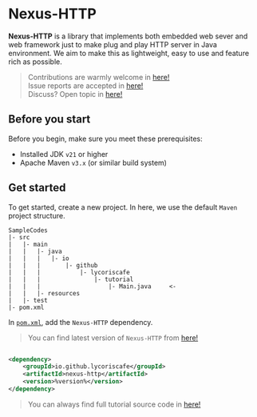 # Nexus-HTTP

**Nexus-HTTP** is a library that implements both embedded web sever and web framework just to make plug and play HTTP
server in Java environment. We aim to make this as lightweight, easy to use and feature rich as possible.

> Contributions are warmly welcome in [here!](%nexus-http%/pulls)\
> Issue reports are accepted in [here!](%nexus-http%/issues)\
> Discuss? Open topic in [here!](%nexus-http%/discussions)

## Before you start

Before you begin, make sure you meet these prerequisites:

* Installed JDK `v21` or higher
* Apache Maven `v3.x` (or similar build system)

## Get started

To get started, create a new project. In here, we use the default `Maven` project structure.

```plain text
SampleCodes
|- src
|   |- main
|   |   |- java
|   |   |   |- io
|   |   |       |- github
|   |   |           |- lycoriscafe
|   |   |               |- tutorial
|   |   |                   |- Main.java     <-
|   |   |- resources
|   |- test
|- pom.xml
```

In [`pom.xml`](%sample-codes%/pom.xml), add the `Nexus-HTTP` dependency.
> You can find latest version of `Nexus-HTTP` from [here!](%mvn-central-url%)

```xml

<dependency>
    <groupId>io.github.lycoriscafe</groupId>
    <artifactId>nexus-http</artifactId>
    <version>%version%</version>
</dependency>
```

> You can always find full tutorial source code in [here!](%sample-codes%)